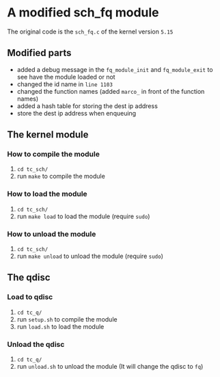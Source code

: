# A modified sch_fq module

The original code is the `sch_fq.c` of the kernel version `5.15`

## Modified parts

- added a debug message in the `fq_module_init` and `fq_module_exit` to see have the module loaded or not
- changed the id name in `line 1103`
- changed the function names (added `marco_` in front of the function names)
- added a hash table for storing the dest ip address
- store the dest ip address when enqueuing

## The kernel module

### How to compile the module

1. `cd tc_sch/`
2. run `make` to compile the module

### How to load the module

1. `cd tc_sch/`
2. run `make load` to load the module (require `sudo`)

### How to unload the module

1. `cd tc_sch/`
2. run `make unload` to unload the module (require `sudo`)

## The qdisc

### Load to qdisc

1. `cd tc_q/`
2. run `setup.sh` to compile the module
3. run `load.sh` to load the module

### Unload the qdisc

1. `cd tc_q/`
2. run `unload.sh` to unload the module (It will change the qdisc to `fq`)